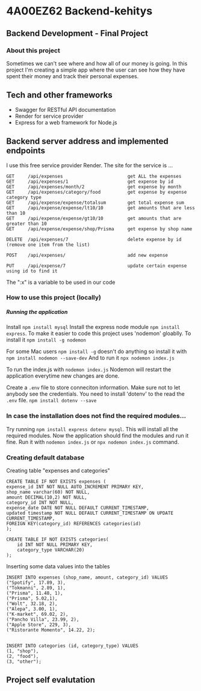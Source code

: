 # 4A00EZ62 Backend-kehitys

## Backend Development - Final Project

### About this project

Sometimes we can't see where and how all of our money is going. In this project I'm creating a simple app where the user can see how they have spent their money and track their personal expenses.

## Tech and other frameworks

- Swagger for RESTful API documentation
- Render for service provider
- Express for a web framework for Node.js

## Backend server address and implemented endpoints

I use this free service provider Render. The site for the service is ...

```
GET     /api/expenses                        get ALL the expenses
GET     /api/expenses/1                      get expense by id
GET     /api/expenses/month/2                get expense by month
GET     /api/expenses/category/food          get expense by expense category type
GET     /api/expense/expense/totalsum        get total expense sum
GET     /api/expense/expense/lt10/10         get amounts that are less than 10
GET     /api/expense/expense/gt10/10         get amounts that are greater than 10
GET     /api/expense/expense/shop/Prisma     get expense by shop name

DELETE  /api/expenses/7                      delete expense by id (remove one item from the list)

POST    /api/expenses/                       add new expense

PUT     /api/expense/7                       update certain expense using id to find it
```

The ":x" is a variable to be used in our code

### How to use this project (locally)

##### Running the application

Install `npm install mysql`
Install the express node module `npm install express`.
To make it easier to code this project uses 'nodemon' gloablly. To install it `npm install -g nodemon`

For some Mac users `npm install -g` doesn't do anything so install it with `npm install nodemon --save-dev` And to run it `npx nodemon index.js`

To run the index.js with `nodemon index.js` Nodemon will restart the application everytime new changes are done.

Create a `.env` file to store conneciton information. Make sure not to let anybody see the credentials. You need to install 'dotenv' to the read the `.env` file.
`npm install dotenv --save`

### In case the installation does not find the required modules...

Try running `npm install express dotenv mysql`. This will install all the required modules. Now the application should find the modules and run it fine. Run it with `nodemon index.js` or `npx nodemon index.js` command.

### Creating default database

Creating table "expenses and categories"

```
CREATE TABLE IF NOT EXISTS expenses (
expense_id INT NOT NULL AUTO_INCREMENT PRIMARY KEY,
shop_name varchar(60) NOT NULL,
amount DECIMAL(10,2) NOT NULL,
category_id INT NOT NULL,
expense_date DATE NOT NULL DEFAULT CURRENT_TIMESTAMP,
updated timestamp NOT NULL DEFAULT CURRENT_TIMESTAMP ON UPDATE CURRENT_TIMESTAMP,
FOREIGN KEY(category_id) REFERENCES categories(id)
);

CREATE TABLE IF NOT EXISTS categories(
    id INT NOT NULL PRIMARY KEY,
    category_type VARCHAR(20)
);
```

Inserting some data values into the tables

```
INSERT INTO expenses (shop_name, amount, category_id) VALUES
("Spotify", 17.89, 3),
("Tokmanni", 2.89, 1),
("Prisma", 11.48, 1),
("Prisma", 5.02,1),
("Wolt", 32.18, 2),
("Alepa", 3.00, 1),
("K-market", 69.02, 2),
("Pancho Villa", 23.99, 2),
("Apple Store", 229, 3),
("Ristorante Momento", 14.22, 2);


INSERT INTO categories (id, category_type) VALUES
(1, "shop"),
(2, "food"),
(3, "other");
```

## Project self evalutation
